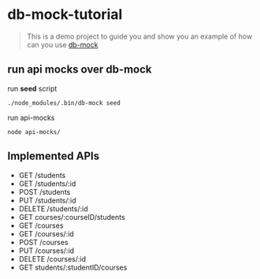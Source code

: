 # db-mock-tutorial
> This is a demo project to guide you and show you an example of how can
> you use [db-mock](https://www.npmjs.com/package/db-mock)

## run api mocks over db-mock
run **seed** script
```
./node_modules/.bin/db-mock seed
```

run api-mocks
```
node api-mocks/
```

## Implemented APIs
* GET /students
* GET /students/:id
* POST /students
* PUT /students/:id
* DELETE /students/:id
* GET courses/:courseID/students
* GET /courses
* GET /courses/:id
* POST /courses
* PUT /courses/:id
* DELETE /courses/:id
* GET students/:studentID/courses
